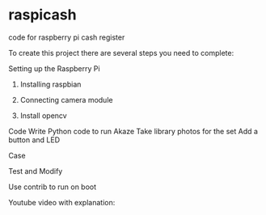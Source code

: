# raspicash
code for raspberry pi cash register


To create this project there are several steps you need to complete:

Setting up the Raspberry Pi

1. Installing raspbian
  
3. Connecting camera module

  
5. Install opencv

Code
Write Python code to run Akaze
Take library photos for the set
Add a button and LED

Case

Test and Modify

Use contrib to run on boot


Youtube video with explanation: 

